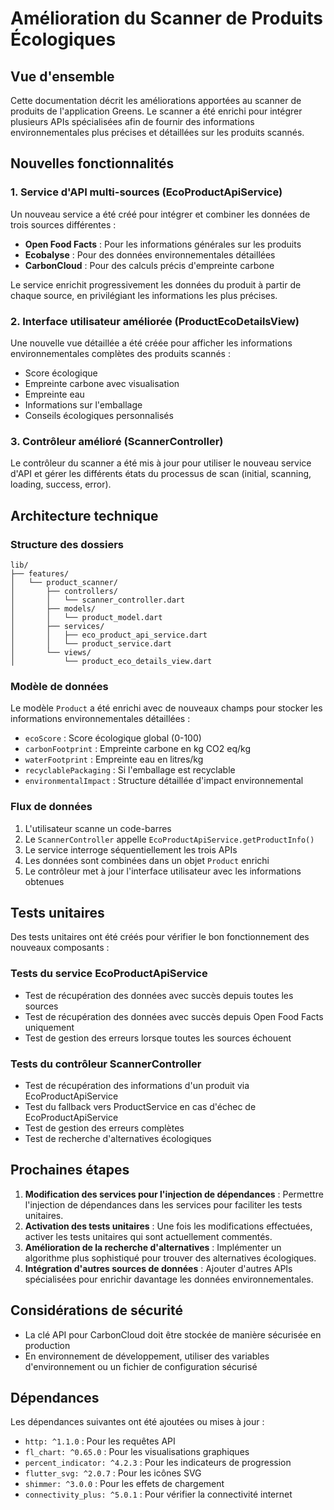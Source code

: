 # Amélioration du Scanner de Produits Écologiques

## Vue d'ensemble

Cette documentation décrit les améliorations apportées au scanner de produits de l'application Greens. Le scanner a été enrichi pour intégrer plusieurs APIs spécialisées afin de fournir des informations environnementales plus précises et détaillées sur les produits scannés.

## Nouvelles fonctionnalités

### 1. Service d'API multi-sources (EcoProductApiService)

Un nouveau service a été créé pour intégrer et combiner les données de trois sources différentes :

- **Open Food Facts** : Pour les informations générales sur les produits
- **Ecobalyse** : Pour des données environnementales détaillées
- **CarbonCloud** : Pour des calculs précis d'empreinte carbone

Le service enrichit progressivement les données du produit à partir de chaque source, en privilégiant les informations les plus précises.

### 2. Interface utilisateur améliorée (ProductEcoDetailsView)

Une nouvelle vue détaillée a été créée pour afficher les informations environnementales complètes des produits scannés :

- Score écologique
- Empreinte carbone avec visualisation
- Empreinte eau
- Informations sur l'emballage
- Conseils écologiques personnalisés

### 3. Contrôleur amélioré (ScannerController)

Le contrôleur du scanner a été mis à jour pour utiliser le nouveau service d'API et gérer les différents états du processus de scan (initial, scanning, loading, success, error).

## Architecture technique

### Structure des dossiers

```
lib/
├── features/
│   └── product_scanner/
│       ├── controllers/
│       │   └── scanner_controller.dart
│       ├── models/
│       │   └── product_model.dart
│       ├── services/
│       │   ├── eco_product_api_service.dart
│       │   └── product_service.dart
│       └── views/
│           └── product_eco_details_view.dart
```

### Modèle de données

Le modèle `Product` a été enrichi avec de nouveaux champs pour stocker les informations environnementales détaillées :

- `ecoScore` : Score écologique global (0-100)
- `carbonFootprint` : Empreinte carbone en kg CO2 eq/kg
- `waterFootprint` : Empreinte eau en litres/kg
- `recyclablePackaging` : Si l'emballage est recyclable
- `environmentalImpact` : Structure détaillée d'impact environnemental

### Flux de données

1. L'utilisateur scanne un code-barres
2. Le `ScannerController` appelle `EcoProductApiService.getProductInfo()`
3. Le service interroge séquentiellement les trois APIs
4. Les données sont combinées dans un objet `Product` enrichi
5. Le contrôleur met à jour l'interface utilisateur avec les informations obtenues

## Tests unitaires

Des tests unitaires ont été créés pour vérifier le bon fonctionnement des nouveaux composants :

### Tests du service EcoProductApiService

- Test de récupération des données avec succès depuis toutes les sources
- Test de récupération des données avec succès depuis Open Food Facts uniquement
- Test de gestion des erreurs lorsque toutes les sources échouent

### Tests du contrôleur ScannerController

- Test de récupération des informations d'un produit via EcoProductApiService
- Test du fallback vers ProductService en cas d'échec de EcoProductApiService
- Test de gestion des erreurs complètes
- Test de recherche d'alternatives écologiques

## Prochaines étapes

1. **Modification des services pour l'injection de dépendances** : Permettre l'injection de dépendances dans les services pour faciliter les tests unitaires.
2. **Activation des tests unitaires** : Une fois les modifications effectuées, activer les tests unitaires qui sont actuellement commentés.
3. **Amélioration de la recherche d'alternatives** : Implémenter un algorithme plus sophistiqué pour trouver des alternatives écologiques.
4. **Intégration d'autres sources de données** : Ajouter d'autres APIs spécialisées pour enrichir davantage les données environnementales.

## Considérations de sécurité

- La clé API pour CarbonCloud doit être stockée de manière sécurisée en production
- En environnement de développement, utiliser des variables d'environnement ou un fichier de configuration sécurisé

## Dépendances

Les dépendances suivantes ont été ajoutées ou mises à jour :
- `http: ^1.1.0` : Pour les requêtes API
- `fl_chart: ^0.65.0` : Pour les visualisations graphiques
- `percent_indicator: ^4.2.3` : Pour les indicateurs de progression
- `flutter_svg: ^2.0.7` : Pour les icônes SVG
- `shimmer: ^3.0.0` : Pour les effets de chargement
- `connectivity_plus: ^5.0.1` : Pour vérifier la connectivité internet
